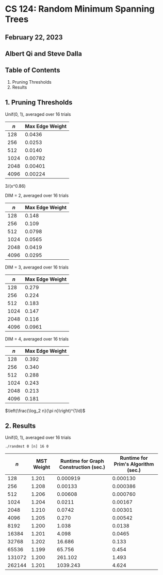 # CS 124: Random Minimum Spanning Trees
## February 22, 2023
## Albert Qi and Steve Dalla

## Table of Contents
1. Pruning Thresholds
2. Results

## 1. Pruning Thresholds

Unif(0, 1), averaged over 16 trials

| $n$         | Max Edge Weight |
| ----------- | --------------- |
| 128         | 0.0436          |
| 256         | 0.0253          |
| 512         | 0.0140          |
| 1024        | 0.00782         |
| 2048        | 0.00401         |
| 4096        | 0.00224         |

3/(x^0.86)



DIM = 2, averaged over 16 trials

| $n$         | Max Edge Weight |
| ----------- | --------------- |
| 128         | 0.148           |
| 256         | 0.109           |
| 512         | 0.0798          |
| 1024        | 0.0565          |
| 2048        | 0.0419          |
| 4096        | 0.0295          |





DIM = 3, averaged over 16 trials

| $n$         | Max Edge Weight |
| ----------- | --------------- |
| 128         | 0.279           |
| 256         | 0.224           |
| 512         | 0.183           |
| 1024        | 0.147           |
| 2048        | 0.116           |
| 4096        | 0.0961          |





DIM = 4, averaged over 16 trials

| $n$         | Max Edge Weight |
| ----------- | --------------- |
| 128         | 0.392           |
| 256         | 0.340           |
| 512         | 0.288           |
| 1024        | 0.243           |
| 2048        | 0.213           |
| 4096        | 0.181           |


$\left(\frac{\log_2 n}{\pi n}\right)^{1/d}$


## 2. Results

Unif(0, 1), averaged over 16 trials

`./randmst 0 [n] 16 0`

| $n$    | MST Weight      | Runtime for Graph Construction (sec.) | Runtime for Prim's Algorithm (sec.) |
| ------ | --------------- | ------------------------------------- | ----------------------------------- |
| 128    | 1.201           | 0.000919                              | 0.000130                            |
| 256    | 1.208           | 0.00133                               | 0.000386                            |
| 512    | 1.206           | 0.00608                               | 0.000760                            |
| 1024   | 1.204           | 0.0211                                | 0.00167                             |
| 2048   | 1.210           | 0.0742                                | 0.00301                             |
| 4096   | 1.205           | 0.270                                 | 0.00542                             |
| 8192   | 1.200           | 1.038                                 | 0.0138                              |
| 16384  | 1.201           | 4.098                                 | 0.0465                              |
| 32768  | 1.202           | 16.686                                | 0.133                               |
| 65536  | 1.199           | 65.756                                | 0.454                               |
| 131072 | 1.200           | 261.102                               | 1.493                               |
| 262144 | 1.201           | 1039.243                              | 4.624                               |

